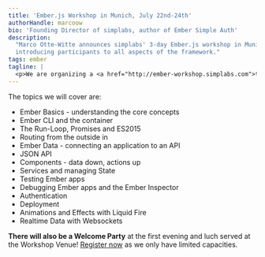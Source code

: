 ```yaml
---
title: 'Ember.js Workshop in Munich, July 22nd-24th'
authorHandle: marcoow
bio: 'Founding Director of simplabs, author of Ember Simple Auth'
description:
  "Marco Otte-Witte announces simplabs' 3-day Ember.js workshop in Munich,
  introducing participants to all aspects of the framework."
tags: ember
tagline: |
  <p>We are organizing a <a href="http://ember-workshop.simplabs.com">three day Ember.js Workshop in Munich from July 22nd to 24th</a>, <strong>taking participants through building a full Ember.js application</strong>.</p>
---
```


The topics we will cover are:

- Ember Basics - understanding the core concepts
- Ember CLI and the container
- The Run-Loop, Promises and ES2015
- Routing from the outside in
- Ember Data - connecting an application to an API
- JSON API
- Components - data down, actions up
- Services and managing State
- Testing Ember apps
- Debugging Ember apps and the Ember Inspector
- Authentication
- Deployment
- Animations and Effects with Liquid Fire
- Realtime Data with Websockets

**There will also be a Welcome Party** at the first evening and luch served at
the Workshop Venue!
[Register now](http://ember-workshop.simplabs.com 'Ember.js Workshop in Munich, July 22nd-24th')
as we only have limited capacities.
